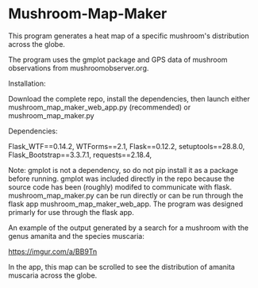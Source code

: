 # Mushroom-Map-Maker
This program generates a heat map of a specific mushroom's distribution across the globe.

The program uses the gmplot package and GPS data of mushroom observations from mushroomobserver.org.

Installation:

Download the complete repo, install the dependencies, then launch either mushroom_map_maker_web_app.py (recommended) or mushroom_map_maker.py

Dependencies:

Flask_WTF==0.14.2,
WTForms==2.1,
Flask==0.12.2,
setuptools==28.8.0,
Flask_Bootstrap==3.3.7.1,
requests==2.18.4,

Note: gmplot is not a dependency, so do not pip install it as a package before running. gmplot was included directly in the repo because the source code has been (roughly) modifed to communicate with flask. mushroom_map_maker.py can be run directly or can be run through the flask app mushroom_map_maker_web_app. The program was designed primarly for use through the flask app. 

An example of the output generated by a search for a mushroom with the genus amanita and the species muscaria:

https://imgur.com/a/BB9Tn

In the app, this map can be scrolled to see the distribution of amanita muscaria across the globe. 


